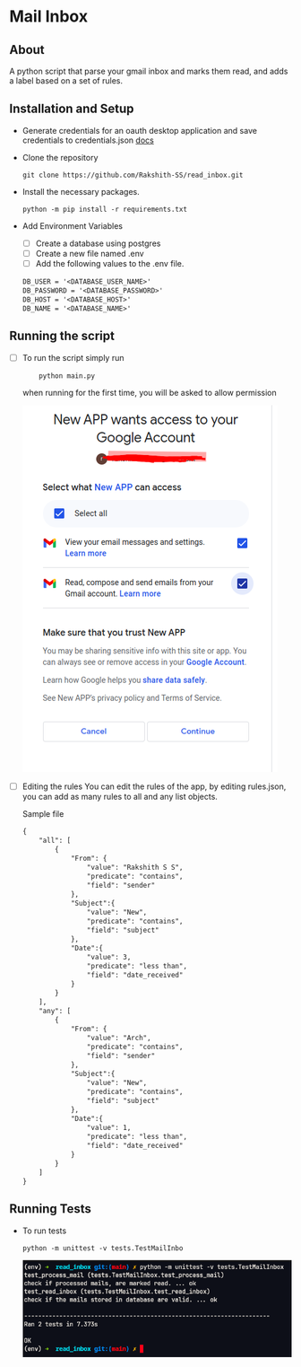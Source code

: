 # Mail Inbox 

## About 

A python script that parse your gmail inbox and marks them read, and adds a label based on a set of rules.

## Installation and Setup

+ Generate credentials for an oauth desktop application and save credentials to credentials.json [docs](https://developers.google.com/gmail/api/quickstart/python#authorize_credentials_for_a_desktop_application) 

+ Clone the repository
    ```
    git clone https://github.com/Rakshith-SS/read_inbox.git
    ```
+ Install the necessary packages.
    ```
    python -m pip install -r requirements.txt
    ```
+ Add Environment Variables 
    + [ ] Create a database using postgres
    + [ ] Create a new file named .env
    + [ ] Add the following values to the .env file.
    ```
    DB_USER = '<DATABASE_USER_NAME>'
    DB_PASSWORD = '<DATABASE_PASSWORD>'
    DB_HOST = '<DATABASE_HOST>'
    DB_NAME = '<DATABASE_NAME>'
    ```

## Running the script

+ [ ] To run the script simply run 
    ```
        python main.py
    ```
    
    when running for the first time, you will be asked to allow permission

    ![allow permission](assets/authenticate.png) 

+ [ ] Editing the rules
    You can edit the rules of the app, by editing rules.json, you can add as many rules to all and any list objects.

    Sample file
    ```
    {
        "all": [
            {
                "From": {
                    "value": "Rakshith S S",
                    "predicate": "contains",
                    "field": "sender"
                },
                "Subject":{
                    "value": "New",
                    "predicate": "contains",
                    "field": "subject"
                },
                "Date":{
                    "value": 3,
                    "predicate": "less than",
                    "field": "date_received"
                }
            }
        ],
        "any": [
            {
                "From": {
                    "value": "Arch",
                    "predicate": "contains",
                    "field": "sender"
                },
                "Subject":{
                    "value": "New",
                    "predicate": "contains",
                    "field": "subject"
                },
                "Date":{
                    "value": 1,
                    "predicate": "less than",
                    "field": "date_received"
                }
            }
        ]
    }
    ```

## Running Tests

+ To run tests 
    ```
    python -m unittest -v tests.TestMailInbo
    ```
    ![running test](assets/running_test.png) 

